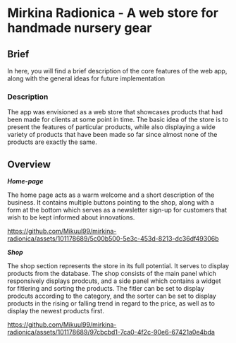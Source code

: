 # Mirkina Radionica - A web store for handmade nursery gear

## Brief 

In here, you will find a brief description of the core features of the web app, along with the general ideas for future implementation

### Description

The app was envisioned as a web store that showcases products that had been made for clients at some point in time. The basic idea of the store is to present the features of particular products, while also displaying a wide variety of products that have been made so far since almost none of the products are exactly the same.

## Overview

**_Home-page_**

The home page acts as a warm welcome and a short description of the business. It contains multiple buttons pointing to the shop, along with a form at the bottom which serves as a newsletter sign-up for customers that wish to be kept informed about innovations.

https://github.com/Mikuul99/mirkina-radionica/assets/101178689/5c00b500-5e3c-453d-8213-dc36df49306b

**_Shop_**

The shop section represents the store in its full potential. It serves to display products from the database. The shop consists of the main panel which responsively displays prodcuts, and a side panel which contains a widget for fitlering and sorting the products. The fitler can be set to display prodcuts according to the category, and the sorter can be set to display products in the rising or falling trend in regard to the price, as well as to display the newest products first.

https://github.com/Mikuul99/mirkina-radionica/assets/101178689/97cbcbd1-7ca0-4f2c-90e6-67421a0e4bda


